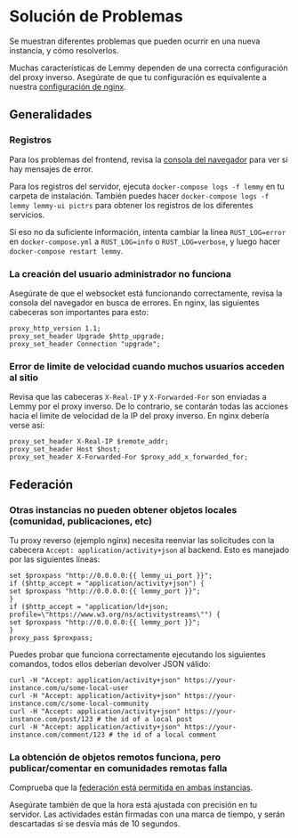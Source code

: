 # Solución de Problemas

Se muestran diferentes problemas que pueden ocurrir en una nueva instancia, y cómo resolverlos.

Muchas características de Lemmy dependen de una correcta configuración del proxy inverso. Asegúrate de que tu configuración es equivalente a nuestra [configuración de nginx](https://github.com/ProjectMakerGeorgia/lemmy/blob/main/ansible/templates/nginx.conf).

## Generalidades

### Registros

Para los problemas del frontend, revisa la [consola del navegador](https://webmasters.stackexchange.com/a/77337) para ver si hay mensajes de error.

Para los registros del servidor, ejecuta `docker-compose logs -f lemmy` en tu carpeta de instalación. También puedes hacer `docker-compose logs -f lemmy lemmy-ui pictrs` para obtener los registros de los diferentes servicios.

Si eso no da suficiente información, intenta cambiar la línea `RUST_LOG=error` en `docker-compose.yml` a `RUST_LOG=info` o `RUST_LOG=verbose`, y luego hacer `docker-compose restart lemmy`.

### La creación del usuario administrador no funciona

Asegúrate de que el websocket está funcionando correctamente, revisa la consola del navegador en busca de errores. En nginx, las siguientes cabeceras son importantes para esto:

```
proxy_http_version 1.1;
proxy_set_header Upgrade $http_upgrade;
proxy_set_header Connection "upgrade";
```

### Error de limite de velocidad cuando muchos usuarios acceden al sitio

Revisa que las cabeceras `X-Real-IP` y `X-Forwarded-For` son enviadas a Lemmy por el proxy inverso. De lo contrario, se contarán todas las acciones hacia el limite de velocidad de la IP del proxy inverso. En nginx debería verse así:

```
proxy_set_header X-Real-IP $remote_addr;
proxy_set_header Host $host;
proxy_set_header X-Forwarded-For $proxy_add_x_forwarded_for;
```

## Federación

### Otras instancias no pueden obtener objetos locales (comunidad, publicaciones, etc)

Tu proxy reverso (ejemplo nginx) necesita reenviar las solicitudes con la cabecera `Accept: application/activity+json` al backend. Esto es manejado por las siguientes líneas: 
```
set $proxpass "http://0.0.0.0:{{ lemmy_ui_port }}";
if ($http_accept = "application/activity+json") {
set $proxpass "http://0.0.0.0:{{ lemmy_port }}";
}
if ($http_accept = "application/ld+json; profile=\"https://www.w3.org/ns/activitystreams\"") {
set $proxpass "http://0.0.0.0:{{ lemmy_port }}";
}
proxy_pass $proxpass;
```

Puedes probar que funciona correctamente ejecutando los siguientes comandos, todos ellos deberían devolver JSON válido:
```
curl -H "Accept: application/activity+json" https://your-instance.com/u/some-local-user
curl -H "Accept: application/activity+json" https://your-instance.com/c/some-local-community
curl -H "Accept: application/activity+json" https://your-instance.com/post/123 # the id of a local post
curl -H "Accept: application/activity+json" https://your-instance.com/comment/123 # the id of a local comment
```
### La obtención de objetos remotos funciona, pero publicar/comentar en comunidades remotas falla

Comprueba que la [federación está permitida en ambas instancias](../federation/administration.md#instance-allowlist-and-blocklist).

Asegúrate también de que la hora está ajustada con precisión en tu servidor. Las actividades están firmadas con una marca de tiempo, y serán descartadas si se desvía más de 10 segundos.
